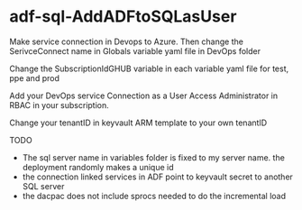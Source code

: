 # adf-sql-AddADFtoSQLasUser

Make service connection in Devops to Azure. Then change the SerivceConnect name in Globals variable yaml file in DevOps folder

Change the SubscriptionIdGHUB variable in each variable yaml file for test, ppe and prod

Add your DevOps service Connection as a User Access Administrator in RBAC in your subscription. 
 
Change your tenantID in keyvault ARM template to your own tenantID

TODO 
- The sql server name in variables folder is fixed to my server name. the deployment randomly makes a unique id
- the connection linked services in ADF point to keyvault secret to another SQL server
- the dacpac does not include sprocs needed to do the incremental load
